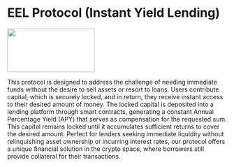 # EEL Protocol (Instant Yield Lending)

<img src="https://github.com/Kirillr-Sibirski/instant-yield-lending/assets/93882929/7e9abdd8-1841-44eb-8fff-33d506a1de5c" width="200" height="100">

This protocol is designed to address the challenge of needing immediate funds without the desire to sell assets or resort to loans. Users contribute capital, which is securely locked, and in return, they receive instant access to their desired amount of money. The locked capital is deposited into a lending platform through smart contracts, generating a constant Annual Percentage Yield (APY) that serves as compensation for the requested sum. This capital remains locked until it accumulates sufficient returns to cover the desired amount. 
Perfect for lenders seeking immediate liquidity without relinquishing asset ownership or incurring interest rates, our protocol offers a unique financial solution in the crypto space, where borrowers still provide collateral for their transactions.
